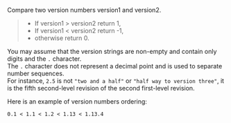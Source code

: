 <div class="markdown-content" id="problem-content">
<p>Compare two version numbers version1 and version2.</p>
<blockquote>
<ul>
<li>If version1 &gt; version2 return 1,</li>
<li>If version1 &lt; version2 return -1,</li>
<li>otherwise return 0.</li>
</ul>
</blockquote>
<p>You may assume that the version strings are non-empty and contain only digits and the <code class="highlighter-rouge">.</code> character.<br/>
The <code class="highlighter-rouge">.</code> character does not represent a decimal point and is used to separate number sequences.<br/>
For instance, <code class="highlighter-rouge">2.5</code> is not <code class="highlighter-rouge">"two and a half"</code> or <code class="highlighter-rouge">"half way to version three"</code>, it is the fifth second-level revision of the second first-level revision.</p>
<p>Here is an example of version numbers ordering:</p>
<div class="highlighter-rouge"><pre class="highlight"><code>0.1 &lt; 1.1 &lt; 1.2 &lt; 1.13 &lt; 1.13.4
</code></pre>
</div>

</div>